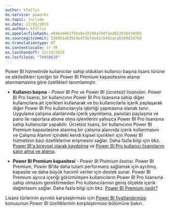 ```yaml
---
author: kfollis
ms.service: powerbi
ms.topic: include
ms.date: 12/03/2019
ms.author: kfollis
ms.openlocfilehash: e046ad861f65a0a1b7d0a704fded822038438d85
ms.sourcegitcommit: 320d83ab392ded71bfda42c5491acab3d9d357b0
ms.translationtype: HT
ms.contentlocale: tr-TR
ms.lasthandoff: 12/10/2019
ms.locfileid: "74958620"
---
```

Power BI hizmetinde kullanıcılar sahip oldukları kullanıcı başına lisans türüne ve etkiledikleri içeriğin bir Power BI Premium kapasitesine atanıp atanmamasına göre özellikleri tanımlamıştır.

* **Kullanıcı başına** - *Power BI Pro ve Power BI (ücretsiz) lisansları*. Power BI Pro lisansı, bir kullanıcının Power BI Pro lisansına sahip diğer kullanıcılara ait içerikleri kullanarak ve bu kullanıcılarla içerik paylaşarak diğer Power BI Pro kullanıcılarıyla işbirliği yapmasına olanak tanır. Uygulama çalışma alanlarında içerik yayımlama, panoları paylaşma ve pano ile raporlara abone olma işlemlerini yalnızca Power BI Pro lisansına sahip kullanıcılar yapabilir. Ücretsiz lisans, bir kullanıcının Power BI Premium kapasitesine atanmış bir çalışma alanında içerik kullanmasını ve Çalışma Alanım içindeki kendi kişisel içerikleri için Power BI hizmetinin bazı özelliklerine erişmesini sağlar. Daha fazla bilgi için bkz. [Power BI'a bireysel olarak kaydolma](../service-self-service-signup-for-power-bi.md) ve [Power BI Pro kullanıcı lisanslarını satın alma ve atama](../service-admin-purchasing-power-bi-pro.md).

* **Power BI Premium kapasitesi** - *Power BI Premium lisansı*. Power BI Premium, Power BI’da daha tutarlı performans sağlamak için ayrılmış kapasite ve daha büyük hacimli veriler için destek sunar. Power BI Premium ayrıca içeriği görüntüleyen kullanıcıların Power BI Pro lisansına sahip olmasını gerektirmeden Pro kullanıcılarının geniş ölçekte içerik dağıtmasını sağlar. Daha fazla bilgi için bkz. [Power BI Premium nedir?](../service-premium-what-is.md)

Lisans türlerinin ayrıntılı karşılaştırması için [Power BI fiyatlandırması](https://powerbi.microsoft.com/pricing/) konusunun _Power BI özelliklerinin karşılaştırması_ bölümüne bakın.
